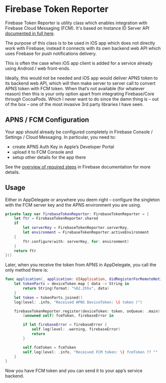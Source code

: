 # Firebase Token Reporter

Firebase Token Reporter is utility class which enables integration with Firebase Cloud Messaging (FCM).
It's based on Instance ID Server API
[documented in full here](https://developers.google.com/instance-id/reference/server#create_registration_tokens_for_apns_tokens).

The purpose of this class is to be used in iOS app which does not directly work with Firebase; instead it connects with its own backend web API which uses Firebase for push notifications delivery.

This is often the case when iOS app client is added for a service already using Android / web front-ends. 

Ideally, this would not be needed and iOS app would deliver APNS token to its backend web API, which will then make server to server call to convert APNS token with FCM token. When that‘s not available (for whatever reason) then this is your only option apart from integrating Firebase/Core through CocoaPods. Which I never want to do since the damn thing is – out of the box – one of the most invasive 3rd party libraries I have seen.

## APNS / FCM Configuration

Your app should already be configured completely in Firebase Console / Settings / Cloud Messaging. In particular, you need to:

* create APNS Auth Key in Apple’s Developer Portal
* upload it to FCM Console and 
* setup other details for the app there

See the [overview of required steps](https://firebase.google.com/docs/cloud-messaging/ios/certs) in Firebase documentation for more details.

## Usage

Either in AppDelegate or anywhere you deem right – configure the singleton with the FCM server key and the APNS environment you are using.

```swift
private lazy var firebaseTokenReporter: FirebaseTokenReporter = {
	let ftr = FirebaseTokenReporter.shared
	if
		let serverKey = FirebaseTokenReporter.serverKey,
		let environment = FirebaseTokenReporter.activeEnvironment
	{
		ftr.configure(with: serverKey, for: environment)
	}
	return ftr
}()
```

Later, when you receive the token from APNS in AppDelegate, you call the only method there is:

```swift
func application(_ application: UIApplication, didRegisterForRemoteNotificationsWithDeviceToken deviceToken: Data) {
	let tokenParts = deviceToken.map { data -> String in
		return String(format: "%02.2hhx", data)
	}
	let token = tokenParts.joined()
	log(level: .info, "Received APNS DeviceToken: \( token )")

	firebaseTokenReporter.register(deviceToken: token, onQueue: .main) {
		[unowned self] fcmToken, firebaseError in

		if let firebaseError = firebaseError {
			self.log(level: .warning, firebaseError)
			return
		}

		self.fcmToken = fcmToken
		self.log(level: .info, "Received FCM token: \( fcmToken ?? "" )")
	}
}
```

Now you have FCM token and you can send it to your app’s service backend.